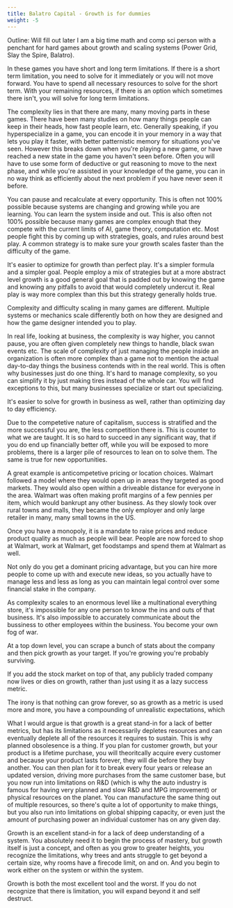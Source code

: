 ```yaml
---
title: Balatro Capital - Growth is for dummies
weight: -5
---
```

Outline: Will fill out later
I am a big time math and comp sci person with a penchant for hard games about growth and scaling systems (Power Grid, Slay the Spire, Balatro).

In these games you have short and long term limitations. If there is a short term limitation, you need to solve for it immediately or you will not move forward. You have to spend all necessary resources to solve for the short term. With your remaining resources, if there is an option which sometimes there isn't, you will solve for long term limitations.

The complexity lies in that there are many, many moving parts in these games. There have been many studies on how many things people can keep in their heads, how fast people learn, etc. Generally speaking, if you hyperspecialize in a game, you can encode it in your memory in a way that lets you play it faster, with better patternistic memory for situations you've seen. However this breaks down when you're playing a new game, or have reached a new state in the game you haven't seen before. Often you will have to use some form of deductive or gut reasoning to move to the next phase, and while you're assisted in your knowledge of the game, you can in no way think as efficiently about the next problem if you have never seen it before.

You can pause and recalculate at every opportunity. This is often not 100% possible because systems are changing and growing while you are learning. You can learn the system inside and out. This is also often not 100% possible because many games are complex enough that they compete with the current limits of AI, game theory, computation etc. Most people fight this by coming up with strategies, goals, and rules around best play. A common strategy is to make sure your growth scales faster than the difficulty of the game.

It's easier to optimize for growth than perfect play. It's a simpler formula and a simpler goal. People employ a mix of strategies but at a more abstract level growth is a good general goal that is padded out by knowing the game and knowing any pitfalls to avoid that would completely undercut it. Real play is way more complex than this but this strategy generally holds true.

Complexity and difficulty scaling in many games are different. Multiple systems or mechanics scale differently both on how they are designed and how the game designer intended you to play.

In real life, looking at business, the complexity is way higher, you cannot pause, you are often given completely new things to handle, black swan events etc. The scale of complexity of just managing the people inside an organization is often more complex than a game not to mention the actual day-to-day things the business contends with in the real world. This is often why businesses just do one thing. It's hard to manage complexity, so you can simplify it by just making tires instead of the whole car. You will find exceptions to this, but many businesses specialize or start out specializing.

It's easier to solve for growth in business as well, rather than optimizing day to day efficiency.

Due to the competetive nature of capitalism, success is stratified and the more successful you are, the less competition there is. This is counter to what we are taught. It is so hard to succeed in any significant way, that if you do end up financially better off, while you will be exposed to more problems, there is a larger pile of resources to lean on to solve them. The same is true for new opportunities.

A great example is anticompetetive pricing or location choices. Walmart followed a model where they would open up in areas they targeted as good markets. They would also open within a driveable distance for everyone in the area. Walmart was often making profit margins of a few pennies per item, which would bankrupt any other business. As they slowly took over rural towns and malls, they became the only employer and only large retailer in many, many small towns in the US. 

Once you have a monopoly, it is a mandate to raise prices and reduce product quality as much as people will bear. People are now forced to shop at Walmart, work at Walmart, get foodstamps and spend them at Walmart as well.

Not only do you get a dominant pricing advantage, but you can hire more people to come up with and execute new ideas, so you actually have to manage less and less as long as you can maintain legal control over some financial stake in the company.

As complexity scales to an enormous level like a multinational everything store, it's impossible for any one person to know the ins and outs of that business. It's also impossible to accurately communicate about the bussiness to other employees within the business. You become your own fog of war.

At a top down level, you can scrape a bunch of stats about the company and then pick growth as your target. If you're growing you're probably surviving.

If you add the stock market on top of that, any publicly traded company now lives or dies on growth, rather than just using it as a lazy success metric.

The irony is that nothing can grow forever, so as growth as a metric is used more and more, you have a compounding of unrealistic expectations, which

What I would argue is that growth is a great stand-in for a lack of better metrics, but has its limitations as it necessarily depletes resources and can eventually deplete all of the resources it requires to sustain. This is why planned obsolesence is a thing. If you plan for customer growth, but your product is a lifetime purchase, you will theoritcally acquire every customer and because your product lasts forever, they will die before they buy another. You can then plan for it to break every four years or release an updated version, driving more purchases from the same customer base, but you now run into limitations on R&D (which is why the auto industry is famous for having very planned and slow R&D and MPG improvement) or physical resources on the planet. You can manufacture the same thing out of multiple resources, so there's quite a lot of opportunity to make things, but you also run into limitations on global shipping capacity, or even just the amount of purchasing power an individual customer has on any given day. 

Growth is an excellent stand-in for a lack of deep understanding of a system. You absolutely need it to begin the process of mastery, but growth itself is just a concept, and often as you grow to greater heights, you recognize the limitations, why trees and ants struggle to get beyond a certain size, why rooms have a firecode limit, on and on. And you begin to work either on the system or within the system.

Growth is both the most excellent tool and the worst. If you do not recognize that there is limitation, you will expand beyond it and self destruct.